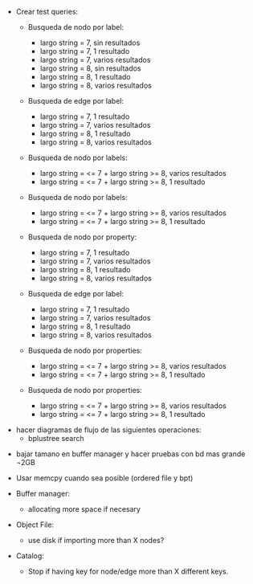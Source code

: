 - Crear test queries:
    - Busqueda de nodo por label:
        - largo string = 7, sin resultados
        - largo string = 7, 1 resultado
        - largo string = 7, varios resultados
        - largo string = 8, sin resultados
        - largo string = 8, 1 resultado
        - largo string = 8, varios resultados

    - Busqueda de edge por label:
        - largo string = 7, 1 resultado
        - largo string = 7, varios resultados
        - largo string = 8, 1 resultado
        - largo string = 8, varios resultados

    - Busqueda de nodo por labels:
        - largo string = <= 7 + largo string >= 8, varios resultados
        - largo string = <= 7 + largo string >= 8, 1 resultado

    - Busqueda de nodo por labels:
        - largo string = <= 7 + largo string >= 8, varios resultados
        - largo string = <= 7 + largo string >= 8, 1 resultado

    - Busqueda de nodo por property:
        - largo string = 7, 1 resultado
        - largo string = 7, varios resultados
        - largo string = 8, 1 resultado
        - largo string = 8, varios resultados

    - Busqueda de edge por label:
        - largo string = 7, 1 resultado
        - largo string = 7, varios resultados
        - largo string = 8, 1 resultado
        - largo string = 8, varios resultados

    - Busqueda de nodo por properties:
        - largo string = <= 7 + largo string >= 8, varios resultados
        - largo string = <= 7 + largo string >= 8, 1 resultado

    - Busqueda de nodo por properties:
        - largo string = <= 7 + largo string >= 8, varios resultados
        - largo string = <= 7 + largo string >= 8, 1 resultado

+ hacer diagramas de flujo de las siguientes operaciones:
    - bplustree search

- bajar tamano en buffer manager y hacer pruebas con bd mas grande ¬2GB
- Usar memcpy cuando sea posible (ordered file y bpt)

- Buffer manager:
    - allocating more space if necesary
- Object File:
    - use disk if importing more than X nodes?
- Catalog:
    - Stop if having key for node/edge more than X different keys.
